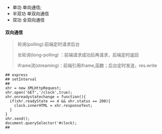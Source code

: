 - 单功 单向通信;
- 半双功 单双向通信
- 双功 全双向通信
#### 双向通信
> 轮询(polling):前端定时请求后台
>  
> 长轮询(long-polling) ：前端请求成功后再请求，后端定时返回
> 
> iframe流(streaming)：前端引用iframe,函数；后台定时发送，res.write

```
## express 
## setInterval 
## 
xhr = new XMLHttpRequest;
xhr.open('GET','/clock',true);
xhr.onreadystatechange = function(){
  if(xhr.readyState == 4 && xhr.status == 200){
    clock.innerHTML = xhr.responseText;
  }
}
xhr.send();
document.querySelector('#clock);
##
```
